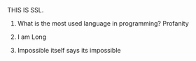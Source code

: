 THIS IS SSL.

1. What is the most used language in programming? Profanity

2. I am Long

3. Impossible itself says its impossible

